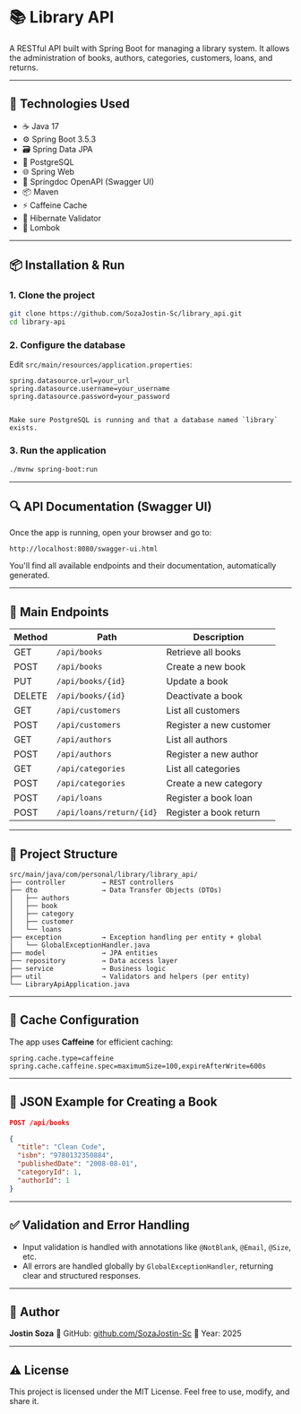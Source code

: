 # 📚 Library API

A RESTful API built with Spring Boot for managing a library system. It allows the administration of books, authors, categories, customers, loans, and returns.

---

## 🚀 Technologies Used

- ☕ Java 17
- ⚙️ Spring Boot 3.5.3
- 🗃️ Spring Data JPA
- 🐘 PostgreSQL
- 🌐 Spring Web
- 📑 Springdoc OpenAPI (Swagger UI)
- 📦 Maven
- ⚡ Caffeine Cache
- 📛 Hibernate Validator
- 🧰 Lombok

---

## 📦 Installation & Run

### 1. Clone the project

```bash
git clone https://github.com/SozaJostin-Sc/library_api.git
cd library-api
````

### 2. Configure the database

Edit `src/main/resources/application.properties`:

```properties
spring.datasource.url=your_url
spring.datasource.username=your_username
spring.datasource.password=your_password


Make sure PostgreSQL is running and that a database named `library` exists.

```

### 3. Run the application

```bash
./mvnw spring-boot:run
```

---

## 🔍 API Documentation (Swagger UI)

Once the app is running, open your browser and go to:

```
http://localhost:8080/swagger-ui.html
```

You'll find all available endpoints and their documentation, automatically generated.

---

## 🧪 Main Endpoints

| Method | Path                     | Description             |
| ------ | ------------------------ | ----------------------- |
| GET    | `/api/books`             | Retrieve all books      |
| POST   | `/api/books`             | Create a new book       |
| PUT    | `/api/books/{id}`        | Update a book           |
| DELETE | `/api/books/{id}`        | Deactivate a book       |
| GET    | `/api/customers`         | List all customers      |
| POST   | `/api/customers`         | Register a new customer |
| GET    | `/api/authors`           | List all authors        |
| POST   | `/api/authors`           | Register a new author   |
| GET    | `/api/categories`        | List all categories     |
| POST   | `/api/categories`        | Create a new category   |
| POST   | `/api/loans`             | Register a book loan    |
| POST   | `/api/loans/return/{id}` | Register a book return  |

---

## 📁 Project Structure

```
src/main/java/com/personal/library/library_api/
├── controller         → REST controllers
├── dto                → Data Transfer Objects (DTOs)
│   ├── authors
│   ├── book
│   ├── category
│   ├── customer
│   └── loans
├── exception          → Exception handling per entity + global
│   └── GlobalExceptionHandler.java
├── model              → JPA entities
├── repository         → Data access layer
├── service            → Business logic
├── util               → Validators and helpers (per entity)
└── LibraryApiApplication.java
```

---

## 📝 Cache Configuration

The app uses **Caffeine** for efficient caching:

```properties
spring.cache.type=caffeine
spring.cache.caffeine.spec=maximumSize=100,expireAfterWrite=600s
```

---

## 📖 JSON Example for Creating a Book

```json
POST /api/books

{
  "title": "Clean Code",
  "isbn": "9780132350884",
  "publishedDate": "2008-08-01",
  "categoryId": 1,
  "authorId": 1
}
```

---

## ✅ Validation and Error Handling

* Input validation is handled with annotations like `@NotBlank`, `@Email`, `@Size`, etc.
* All errors are handled globally by `GlobalExceptionHandler`, returning clear and structured responses.

---

## 👤 Author

**Jostin Soza**
🔗 GitHub: [github.com/SozaJostin-Sc](https://github.com/SozaJostin-Sc)
📅 Year: 2025

---

## ⚠️ License

This project is licensed under the MIT License. Feel free to use, modify, and share it.


